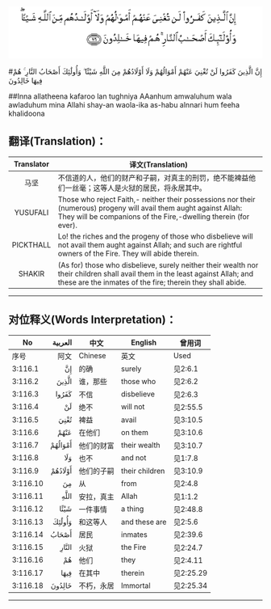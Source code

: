 ![003:116](images/003_116.gif)

#إِنَّ الَّذِينَ كَفَرُوا لَنْ تُغْنِيَ عَنْهُمْ أَمْوَالُهُمْ وَلَا أَوْلَادُهُمْ مِنَ اللَّهِ شَيْئًا ۖ وَأُولَٰئِكَ أَصْحَابُ النَّارِ ۚ هُمْ فِيهَا خَالِدُونَ 

##Inna allatheena kafaroo lan tughniya AAanhum amwaluhum wala awladuhum mina Allahi shay-an waola-ika as-habu alnnari hum feeha khalidoona 

## 翻译(Translation)：

| Translator | 译文(Translation)                                            |
| :--------: | ------------------------------------------------------------ |
|    马坚    | 不信道的人，他们的财产和子嗣，对真主的刑罚，绝不能裨益他们一丝毫；这等人是火狱的居民，将永居其中。 |
|  YUSUFALI  | Those who reject Faith,- neither their possessions nor their (numerous) progeny will avail them aught against Allah: They will be companions of the Fire,-dwelling therein (for ever). |
| PICKTHALL  | Lo! the riches and the progeny of those who disbelieve will not avail them aught against Allah; and such are rightful owners of the Fire. They will abide therein. |
|   SHAKIR   | (As for) those who disbelieve, surely neither their wealth nor their children shall avail them in the least against Allah; and these are the inmates of the fire; therein they shall abide. |

---

## 对位释义(Words Interpretation)：

| No   | العربية | 中文    | English | 曾用词 |
| ---- | ------: | ------- | ------- | ------ |
| 序号 |    阿文 | Chinese | 英文    | Used   |
| 3:116.1  | إِنَّ      | 的确       | surely         | 见2:6.1   |
| 3:116.2  | الَّذِينَ   | 谁，那些   | those who      | 见2:6.2   |
| 3:116.3  | كَفَرُوا   | 不信       | disbelieve     | 见2:6.3   |
| 3:116.4  | لَنْ      | 绝不       | will not       | 见2:55.5  |
| 3:116.5  | تُغْنِيَ    | 裨益       | avail          | 见3:10.5  |
| 3:116.6  | عَنْهُمْ    | 在他们     | on them        | 见3:10.6  |
| 3:116.7  | أَمْوَالُهُمْ | 他们的财富 | their wealth   | 见3:10.7  |
| 3:116.8  | وَلَا     | 也不       | and not        | 见1:7.8   |
| 3:116.9  | أَوْلَادُهُمْ | 他们的子嗣 | their children | 见3:10.9  |
| 3:116.10 | مِنَ      | 从         | from           | 见2:4.8   |
| 3:116.11 | اللَّهِ    | 安拉，真主 | Allah          | 见1:1.2   |
| 3:116.12 | شَيْئًا    | 一件事情   | a thing        | 见2:48.8  |
| 3:116.13 | وَأُولَٰئِكَ  | 和这等人   | and these are  | 见2:5.6   |
| 3:116.14 | أَصْحَابُ   | 居民       | inmates        | 见2:39.6  |
| 3:116.15 | النَّارِ   | 火狱       | the Fire       | 见2:24.7  |
| 3:116.16 | هُمْ      | 他们       | they           | 见2:4.11  |
| 3:116.17 | فِيهَا    | 在其中     | therein        | 见2:25.29 |
| 3:116.18 | خَالِدُونَ  | 不朽，永居 | Immortal       | 见2:25.34 |

---
